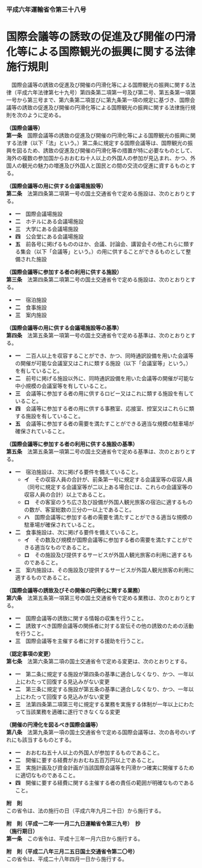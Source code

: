 ### 平成六年運輸省令第三十八号  
# 国際会議等の誘致の促進及び開催の円滑化等による国際観光の振興に関する法律施行規則  
　国際会議等の誘致の促進及び開催の円滑化等による国際観光の振興に関する法律（平成六年法律第七十九号）第四条第二項第一号及び第二号、第五条第一項第一号から第三号まで、第六条第二項並びに第九条第一項の規定に基づき、国際会議等の誘致の促進及び開催の円滑化等による国際観光の振興に関する法律施行規則を次のように定める。  
  
**（国際会議等）**  
**第一条**　国際会議等の誘致の促進及び開催の円滑化等による国際観光の振興に関する法律（以下「法」という。）第二条に規定する国際会議等は、国際観光の振興を図るため、誘致の促進及び開催の円滑化等の措置が特に必要なものとして、海外の複数の参加国からおおむね十人以上の外国人の参加が見込まれ、かつ、外国人の観光の魅力の増進及び外国人と国民との間の交流の促進に資するものとする。  
  
**（国際会議等の用に供する会議場施設等）**  
**第二条**　法第四条第二項第一号の国土交通省令で定める施設は、次のとおりとする。  
* **一**　国際会議場施設  
* **二**　ホテルにある会議場施設  
* **三**　大学にある会議場施設  
* **四**　公会堂にある会議場施設  
* **五**　前各号に掲げるもののほか、会議、討論会、講習会その他これらに類する集会（以下「会議等」という。）の用に供することができるものとして整備された施設  
  
**（国際会議等に参加する者の利用に供する施設）**  
**第三条**　法第四条第二項第二号の国土交通省令で定める施設は、次のとおりとする。  
* **一**　宿泊施設  
* **二**　食事施設  
* **三**　案内施設  
  
**（国際会議等の用に供する会議場施設等の基準）**  
**第四条**　法第五条第一項第一号の国土交通省令で定める基準は、次のとおりとする。  
* **一**　二百人以上を収容することができ、かつ、同時通訳設備を用いた会議等の開催が可能な会議室又はこれに類する施設（以下「会議室等」という。）を有していること。  
* **二**　前号に掲げる施設以外に、同時通訳設備を用いた会議等の開催が可能な中小規模の会議室等を有していること。  
* **三**　会議等に参加する者の用に供するロビー又はこれに類する施設を有していること。  
* **四**　会議等に参加する者の用に供する事務室、応接室、控室又はこれらに類する施設を有していること。  
* **五**　会議等に参加する者の需要を満たすことができる適当な規模の駐車場が確保されていること。  
  
**（国際会議等に参加する者の利用に供する施設の基準）**  
**第五条**　法第五条第一項第二号の国土交通省令で定める基準は、次のとおりとする。  
* **一**　宿泊施設は、次に掲げる要件を備えていること。  
	* **イ**　その収容人員の合計が、前条第一号に規定する会議室等の収容人員（同号に規定する会議室等が二以上ある場合には、これらの会議室等の収容人員の合計）以上であること。  
	* **ロ**　その客室のうち広さ及び設備が外国人観光旅客の宿泊に適するものの数が、客室総数の三分の一以上であること。  
	* **ハ**　国際会議等に参加する者の需要を満たすことができる適当な規模の駐車場が確保されていること。  
* **二**　食事施設は、次に掲げる要件を備えていること。  
	* **イ**　その数及び規模が国際会議等に参加する者の需要を満たすことができる適当なものであること。  
	* **ロ**　その施設及び提供するサービスが外国人観光旅客の利用に適するものであること。  
* **三**　案内施設は、その施設及び提供するサービスが外国人観光旅客の利用に適するものであること。  
  
**（国際会議等の誘致及びその開催の円滑化に関する業務）**  
**第六条**　法第五条第一項第三号の国土交通省令で定める業務は、次のとおりとする。  
* **一**　国際会議等の誘致に関する情報の収集を行うこと。  
* **二**　誘致すべき国際会議等の関係者に対する宣伝その他の誘致のための活動を行うこと。  
* **三**　国際会議等を主催する者に対する援助を行うこと。  
  
**（認定事項の変更）**  
**第七条**　法第六条第二項の国土交通省令で定める変更は、次のとおりとする。  
* **一**　第二条に規定する施設が第四条の基準に適合しなくなり、かつ、一年以上にわたって回復する見込みがない変更  
* **二**　第三条に規定する施設が第五条の基準に適合しなくなり、かつ、一年以上にわたって回復する見込みがない変更  
* **三**　法第四条第二項第三号に規定する業務を実施する体制が一年以上にわたって当該業務を適確に遂行できなくなる変更  
  
**（開催の円滑化を図るべき国際会議等）**  
**第八条**　法第九条第一項の国土交通省令で定める国際会議等は、次の各号のいずれにも該当するものとする。  
* **一**　おおむね五十人以上の外国人が参加するものであること。  
* **二**　開催に要する経費がおおむね五百万円以上であること。  
* **三**　実施計画及び資金計画が当該国際会議等を円滑かつ確実に開催するために適切なものであること。  
* **四**　開催に要する経費に関する主催する者の責任の範囲が明確なものであること。  
  
**附　則**  
この省令は、法の施行の日（平成六年九月二十日）から施行する。  
  
**附　則（平成一二年一一月二九日運輸省令第三九号）　抄**  
**（施行期日）**  
**第一条**　この省令は、平成十三年一月六日から施行する。  
  
**附　則（平成二八年三月二五日国土交通省令第二〇号）**  
この省令は、平成二十八年四月一日から施行する。  
  
